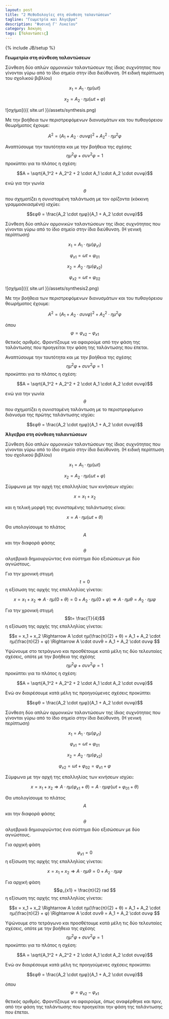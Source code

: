 ```yaml
---
layout: post
title: "2 Μεθοδολογίες στη σύνθεση ταλαντώσεων"
tagline: "Γεωμετρία και Άλγεβρα"
description: "Φυσική Γ' Λυκείου"
category: Άσκηση
tags: [Ταλαντώσεις]
---
```

{% include JB/setup %}

**Γεωμετρία στη σύνθεση ταλαντώσεων**

Σύνθεση δύο απλών αρμονικών ταλαντώσεων της ίδιας συχνότητας που γίνονται γύρω από το
ίδιο σημείο στην ίδια διεύθυνση. (Η ειδική περίπτωση του σχολικού βιβλίου)

$$x_1 = A_1 \cdot ημ(ωt)$$

$$x_2 = A_2 \cdot ημ(ωt + φ)$$

![σχήμα]({{ site.url }}/assets/synthesis.png) 

Με την βοήθεια των περιστρεφόμενων διανυσμάτων και του πυθαγόρειου θεωρήματος έχουμε:

$$Α^2 = (Α_1 + Α_2 \cdot συνφ)^2 + Α_2^2 \cdot ημ^2φ$$ 

Αναπτύσουμε την ταυτότητα και με την βοήθεια της σχέσης $$ημ^2φ + συν^2φ = 1$$ προκύπτει για το πλάτος η σχέση:

$$Α = \sqrt{Α_1^2 + Α_2^2 + 2 \cdot A_1 \cdot A_2 \cdot συνφ}$$

ενώ για την γωνία $$θ$$ που σχηματίζει η συνισταμένη ταλάντωση με τον ορίζοντα (κόκκινη γραμμοσκιασμένη) ισχύει:

$$εφθ = \frac{A_2 \cdot ημφ}{Α_1 + Α_2 \cdot συνφ}$$

Σύνθεση δύο απλών αρμονικών ταλαντώσεων της ίδιας συχνότητας που γίνονται γύρω από το
ίδιο σημείο στην ίδια διεύθυνση. (Η γενική περίπτωση)

$$x_1 = A_1 \cdot ημ(φ_{x1})$$

$$φ_{x1} = ωt + φ_{01}$$

$$x_2 = A_2 \cdot ημ(φ_{x2})$$

$$φ_{x2} = ωt + φ_{02}$$


![σχήμα]({{ site.url }}/assets/synthesis2.png) 

Με την βοήθεια των περιστρεφόμενων διανυσμάτων και του πυθαγόρειου θεωρήματος έχουμε:

$$Α^2 = (Α_1 + Α_2 \cdot συνφ)^2 + Α_2^2 \cdot ημ^2φ$$ 

όπου $$φ = φ_{x2} - φ_{x1}$$ θετικός αριθμός. Φροντίζουμε να αφαιρούμε από την φάση της ταλάντωσης που 
προηγείται την φάση της ταλάντωσης που έπεται. 

Αναπτύσουμε την ταυτότητα και με την βοήθεια της σχέσης $$ημ^2φ + συν^2φ = 1$$ προκύπτει για το πλάτος η σχέση:

$$Α = \sqrt{Α_1^2 + Α_2^2 + 2 \cdot A_1 \cdot A_2 \cdot συνφ}$$

ενώ για την γωνία $$θ$$ που σχηματίζει η συνισταμένη ταλάντωση με το περιστρεφόμενο διάνυσμα της πρώτης ταλάντωσης ισχύει:

$$εφθ = \frac{A_2 \cdot ημφ}{Α_1 + Α_2 \cdot συνφ}$$


**Άλγεβρα στη σύνθεση ταλαντώσεων**

Σύνθεση δύο απλών αρμονικών ταλαντώσεων της ίδιας συχνότητας που γίνονται γύρω από το
ίδιο σημείο στην ίδια διεύθυνση.  (Η ειδική περίπτωση του σχολικού βιβλίου)

$$x_1 = A_1 \cdot ημ(ωt)$$

$$x_2 = A_2 \cdot ημ(ωt + φ)$$

Σύμφωνα με την αρχή της επαλληλίας των κινήσεων ισχύει:

$$x = x_1 + x_2$$

και η τελική μορφή της συνισταμένης ταλάντωσης είναι:

$$x = A \cdot ημ(ωt + θ)$$

Θα υπολογίσουμε το πλάτος $$Α$$ και την διαφορά φάσης $$θ$$ αλγεβρικά δημιουργώντας ένα σύστημα δύο εξισώσεων με δύο αγνώστους.

Για την χρονική στιγμή $$t=0$$ η εξίσωση της αρχής της επαλληλίας γίνεται:

$$x = x_1 + x_2 \Rightarrow A \cdot ημ(0 + θ) = 0 + A_2 \cdot ημ(0 + φ) \Rightarrow A \cdot ημθ = Α_2 \cdot ημφ $$

Για την χρονική στιγμή $$t= \frac{T}{4}$$ η εξίσωση της αρχής της επαλληλίας γίνεται:

$$x = x_1 + x_2 \Rightarrow A \cdot ημ(\frac{π}{2} + θ) = Α_1 + A_2 \cdot ημ(\frac{π}{2} + φ) \Rightarrow A \cdot συνθ = Α_1 + Α_2 \cdot συνφ $$

Υψώνουμε στο τετράγωνο και προσθέτουμε κατά μέλη τις δύο τελευταίες σχέσεις, οπότε με την βοήθεια
της σχέσης $$ημ^2φ + συν^2φ = 1$$ προκύπτει για το πλάτος η σχέση:

$$Α = \sqrt{Α_1^2 + Α_2^2 + 2 \cdot A_1 \cdot A_2 \cdot συνφ}$$

Ενώ αν διαιρέσουμε κατά μέλη τις προηγούμενες σχέσεις προκύπτει

$$εφθ = \frac{A_2 \cdot ημφ}{Α_1 + Α_2 \cdot συνφ}$$

Σύνθεση δύο απλών αρμονικών ταλαντώσεων της ίδιας συχνότητας που γίνονται γύρω από το
ίδιο σημείο στην ίδια διεύθυνση. (Η γενική περίπτωση)

$$x_1 = A_1 \cdot ημ(φ_{x1})$$

$$φ_{x1} = ωt + φ_{01}$$

$$x_2 = A_2 \cdot ημ(φ_{x2})$$

$$φ_{x2} = ωt + φ_{02} = φ_{x1} + φ$$

Σύμφωνα με την αρχή της επαλληλίας των κινήσεων ισχύει:

$$x = x_1 + x_2 \Rightarrow A \cdot ημ(φ_{x1} + θ ) = Α \cdot ημφ(ωt + φ_{01} + θ)$$

Θα υπολογίσουμε το πλάτος $$Α$$ και την διαφορά φάσης $$θ$$ αλγεβρικά δημιουργώντας ένα σύστημα δύο εξισώσεων με δύο αγνώστους.

Για αρχική φάση $$φ_{x1} =0$$ η εξίσωση της αρχής της επαλληλίας γίνεται:

$$x = x_1 + x_2 \Rightarrow A \cdot ημθ = 0 + A_2 \cdot ημφ$$

Για αρχική φάση $$φ_{x1} = \frac{π}{2} rad $$ η εξίσωση της αρχής της επαλληλίας γίνεται:

$$x = x_1 + x_2 \Rightarrow A \cdot ημ(\frac{π}{2} + θ) = Α_1 + A_2 \cdot ημ(\frac{π}{2} + φ) \Rightarrow A \cdot συνθ = Α_1 + Α_2 \cdot συνφ $$

Υψώνουμε στο τετράγωνο και προσθέτουμε κατά μέλη τις δύο τελευταίες σχέσεις, οπότε με την βοήθεια
της σχέσης $$ημ^2φ + συν^2φ = 1$$ προκύπτει για το πλάτος η σχέση:

$$Α = \sqrt{Α_1^2 + Α_2^2 + 2 \cdot A_1 \cdot A_2 \cdot συνφ}$$

Ενώ αν διαιρέσουμε κατά μέλη τις προηγούμενες σχέσεις προκύπτει

$$εφθ = \frac{A_2 \cdot ημφ}{Α_1 + Α_2 \cdot συνφ}$$

όπου $$φ = φ_{x2} - φ_{x1}$$ θετικός αριθμός. Φροντίζουμε να αφαιρούμε, όπως αναφέρθηκε και πριν, από την φάση της ταλάντωσης που 
προηγείται την φάση της ταλάντωσης που έπεται. 